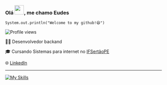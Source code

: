 <h3>Olá <img src="https://raw.githubusercontent.com/kaueMarques/kaueMarques/master/hi.gif" height="30px">, me chamo Eudes</h3>
<code>System.out.println("Welcome to my github!😆")</code>
<p> <img src="https://komarev.com/ghpvc/?username=eudesps&color=424266" alt="Profile views" /></p>

<p>👨‍💻 Desenvolvedor backand</p>
<p>🎓 Cursando Sistemas para internet no <a href="https://ifsertaope.edu.br/" target="blank_">IFSertãoPE</a></p>
<p>🌐 <a href="https://www.linkedin.com/in/eudesps">Linkedln</a></p>
<hr>

[![My Skills](https://skillicons.dev/icons?i=java,python,kotlin,spring,mysql)](https://skillicons.dev)
